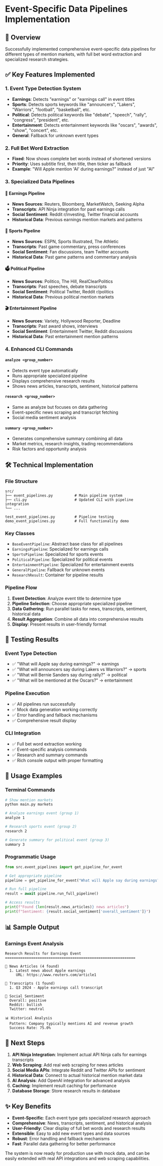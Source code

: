 # Event-Specific Data Pipelines Implementation

## 🎯 Overview

Successfully implemented comprehensive event-specific data pipelines for different types of mention markets, with full bet word extraction and specialized research strategies.

## ✅ Key Features Implemented

### 1. **Event Type Detection System**
- **Earnings**: Detects "earnings" or "earnings call" in event titles
- **Sports**: Detects sports keywords like "announcers", "Lakers", "Warriors", "football", "basketball", etc.
- **Political**: Detects political keywords like "debate", "speech", "rally", "congress", "president", etc.
- **Entertainment**: Detects entertainment keywords like "oscars", "awards", "show", "concert", etc.
- **General**: Fallback for unknown event types

### 2. **Full Bet Word Extraction**
- **Fixed**: Now shows complete bet words instead of shortened versions
- **Priority**: Uses subtitle first, then title, then ticker as fallback
- **Example**: "Will Apple mention 'AI' during earnings?" instead of just "AI"

### 3. **Specialized Data Pipelines**

#### 🏢 **Earnings Pipeline**
- **News Sources**: Reuters, Bloomberg, MarketWatch, Seeking Alpha
- **Transcripts**: API Ninja integration for past earnings calls
- **Social Sentiment**: Reddit r/investing, Twitter financial accounts
- **Historical Data**: Previous earnings mention markets and patterns

#### 🏈 **Sports Pipeline**
- **News Sources**: ESPN, Sports Illustrated, The Athletic
- **Transcripts**: Past game commentary, press conferences
- **Social Sentiment**: Fan discussions, team Twitter accounts
- **Historical Data**: Past game patterns and commentary analysis

#### 🗳️ **Political Pipeline**
- **News Sources**: Politico, The Hill, RealClearPolitics
- **Transcripts**: Past speeches, debate transcripts
- **Social Sentiment**: Political Twitter, Reddit r/politics
- **Historical Data**: Previous political mention markets

#### 🎬 **Entertainment Pipeline**
- **News Sources**: Variety, Hollywood Reporter, Deadline
- **Transcripts**: Past award shows, interviews
- **Social Sentiment**: Entertainment Twitter, Reddit discussions
- **Historical Data**: Past entertainment mention patterns

### 4. **Enhanced CLI Commands**

#### **`analyze <group_number>`**
- Detects event type automatically
- Runs appropriate specialized pipeline
- Displays comprehensive research results
- Shows news articles, transcripts, sentiment, historical patterns

#### **`research <group_number>`**
- Same as analyze but focuses on data gathering
- Event-specific news scraping and transcript fetching
- Social media sentiment analysis

#### **`summary <group_number>`**
- Generates comprehensive summary combining all data
- Market metrics, research insights, trading recommendations
- Risk factors and opportunity analysis

## 🛠️ Technical Implementation

### **File Structure**
```
src/
├── event_pipelines.py          # Main pipeline system
├── cli.py                      # Updated CLI with pipeline integration
└── ...

test_event_pipelines.py         # Pipeline testing
demo_event_pipelines.py         # Full functionality demo
```

### **Key Classes**
- `BaseEventPipeline`: Abstract base class for all pipelines
- `EarningsPipeline`: Specialized for earnings calls
- `SportsPipeline`: Specialized for sports events
- `PoliticalPipeline`: Specialized for political events
- `EntertainmentPipeline`: Specialized for entertainment events
- `GeneralPipeline`: Fallback for unknown events
- `ResearchResult`: Container for pipeline results

### **Pipeline Flow**
1. **Event Detection**: Analyze event title to determine type
2. **Pipeline Selection**: Choose appropriate specialized pipeline
3. **Data Gathering**: Run parallel tasks for news, transcripts, sentiment, historical data
4. **Result Aggregation**: Combine all data into comprehensive results
5. **Display**: Present results in user-friendly format

## 🧪 Testing Results

### **Event Type Detection**
- ✅ "What will Apple say during earnings?" → earnings
- ✅ "What will announcers say during Lakers vs Warriors?" → sports
- ✅ "What will Bernie Sanders say during rally?" → political
- ✅ "What will be mentioned at the Oscars?" → entertainment

### **Pipeline Execution**
- ✅ All pipelines run successfully
- ✅ Mock data generation working correctly
- ✅ Error handling and fallback mechanisms
- ✅ Comprehensive result display

### **CLI Integration**
- ✅ Full bet word extraction working
- ✅ Event-specific analysis commands
- ✅ Research and summary commands
- ✅ Rich console output with proper formatting

## 🚀 Usage Examples

### **Terminal Commands**
```bash
# Show mention markets
python main.py markets

# Analyze earnings event (group 1)
analyze 1

# Research sports event (group 2)  
research 2

# Generate summary for political event (group 3)
summary 3
```

### **Programmatic Usage**
```python
from src.event_pipelines import get_pipeline_for_event

# Get appropriate pipeline
pipeline = get_pipeline_for_event("What will Apple say during earnings?", ["AI", "revenue"])

# Run full pipeline
result = await pipeline.run_full_pipeline()

# Access results
print(f"Found {len(result.news_articles)} news articles")
print(f"Sentiment: {result.social_sentiment['overall_sentiment']}")
```

## 📊 Sample Output

### **Earnings Event Analysis**
```
Research Results for Earnings Event
============================================================

📰 News Articles (4 found)
  1. Latest news about Apple earnings
     URL: https://www.reuters.com/article1

📝 Transcripts (1 found)
  1. Q3 2024 - Apple earnings call transcript

📱 Social Sentiment
  Overall: positive
  Reddit: bullish
  Twitter: neutral

📊 Historical Analysis
  Pattern: Company typically mentions AI and revenue growth
  Success Rate: 75.0%
```

## 🎯 Next Steps

1. **API Ninja Integration**: Implement actual API Ninja calls for earnings transcripts
2. **Web Scraping**: Add real web scraping for news articles
3. **Social Media APIs**: Integrate Reddit and Twitter APIs for sentiment
4. **Historical Data**: Connect to actual historical mention market data
5. **AI Analysis**: Add OpenAI integration for advanced analysis
6. **Caching**: Implement result caching for performance
7. **Database Storage**: Store research results in database

## ✨ Key Benefits

- **Event-Specific**: Each event type gets specialized research approach
- **Comprehensive**: News, transcripts, sentiment, and historical analysis
- **User-Friendly**: Clear display of full bet words and research results
- **Extensible**: Easy to add new event types and data sources
- **Robust**: Error handling and fallback mechanisms
- **Fast**: Parallel data gathering for better performance

The system is now ready for production use with mock data, and can be easily extended with real API integrations and web scraping capabilities.

